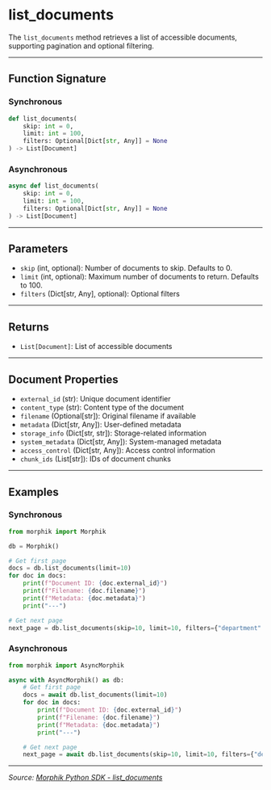 # list_documents

The `list_documents` method retrieves a list of accessible documents, supporting pagination and optional filtering.

---

## Function Signature

### Synchronous
```python
def list_documents(
    skip: int = 0,
    limit: int = 100,
    filters: Optional[Dict[str, Any]] = None
) -> List[Document]
```

### Asynchronous
```python
async def list_documents(
    skip: int = 0,
    limit: int = 100,
    filters: Optional[Dict[str, Any]] = None
) -> List[Document]
```

---

## Parameters
- `skip` (int, optional): Number of documents to skip. Defaults to 0.
- `limit` (int, optional): Maximum number of documents to return. Defaults to 100.
- `filters` (Dict[str, Any], optional): Optional filters

---

## Returns
- `List[Document]`: List of accessible documents

---

## Document Properties
- `external_id` (str): Unique document identifier
- `content_type` (str): Content type of the document
- `filename` (Optional[str]): Original filename if available
- `metadata` (Dict[str, Any]): User-defined metadata
- `storage_info` (Dict[str, str]): Storage-related information
- `system_metadata` (Dict[str, Any]): System-managed metadata
- `access_control` (Dict[str, Any]): Access control information
- `chunk_ids` (List[str]): IDs of document chunks

---

## Examples

### Synchronous
```python
from morphik import Morphik

db = Morphik()

# Get first page
docs = db.list_documents(limit=10)
for doc in docs:
    print(f"Document ID: {doc.external_id}")
    print(f"Filename: {doc.filename}")
    print(f"Metadata: {doc.metadata}")
    print("---")

# Get next page
next_page = db.list_documents(skip=10, limit=10, filters={"department": "research"})
```

### Asynchronous
```python
from morphik import AsyncMorphik

async with AsyncMorphik() as db:
    # Get first page
    docs = await db.list_documents(limit=10)
    for doc in docs:
        print(f"Document ID: {doc.external_id}")
        print(f"Filename: {doc.filename}")
        print(f"Metadata: {doc.metadata}")
        print("---")

    # Get next page
    next_page = await db.list_documents(skip=10, limit=10, filters={"department": "research"})
```

---

*Source: [Morphik Python SDK - list_documents](https://docs.morphik.ai/python-sdk/list_documents)* 